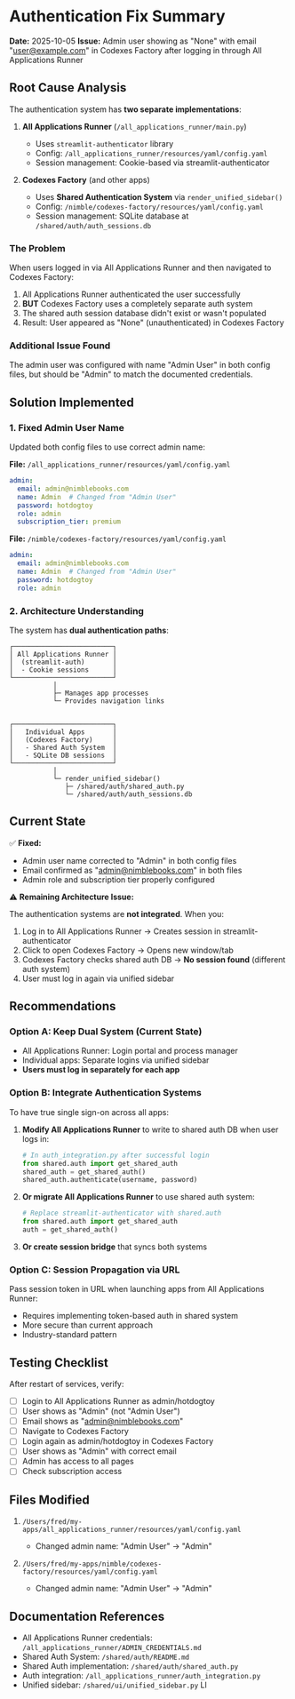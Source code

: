 # Authentication Fix Summary

**Date:** 2025-10-05
**Issue:** Admin user showing as "None" with email "user@example.com" in Codexes Factory after logging in through All Applications Runner

## Root Cause Analysis

The authentication system has **two separate implementations**:

1. **All Applications Runner** (`/all_applications_runner/main.py`)
   - Uses `streamlit-authenticator` library
   - Config: `/all_applications_runner/resources/yaml/config.yaml`
   - Session management: Cookie-based via streamlit-authenticator

2. **Codexes Factory** (and other apps)
   - Uses **Shared Authentication System** via `render_unified_sidebar()`
   - Config: `/nimble/codexes-factory/resources/yaml/config.yaml`
   - Session management: SQLite database at `/shared/auth/auth_sessions.db`

### The Problem

When users logged in via All Applications Runner and then navigated to Codexes Factory:

1. All Applications Runner authenticated the user successfully
2. **BUT** Codexes Factory uses a completely separate auth system
3. The shared auth session database didn't exist or wasn't populated
4. Result: User appeared as "None" (unauthenticated) in Codexes Factory

### Additional Issue Found

The admin user was configured with name "Admin User" in both config files, but should be "Admin" to match the documented credentials.

## Solution Implemented

### 1. Fixed Admin User Name

Updated both config files to use correct admin name:

**File:** `/all_applications_runner/resources/yaml/config.yaml`
```yaml
admin:
  email: admin@nimblebooks.com
  name: Admin  # Changed from "Admin User"
  password: hotdogtoy
  role: admin
  subscription_tier: premium
```

**File:** `/nimble/codexes-factory/resources/yaml/config.yaml`
```yaml
admin:
  email: admin@nimblebooks.com
  name: Admin  # Changed from "Admin User"
  password: hotdogtoy
  role: admin
```

### 2. Architecture Understanding

The system has **dual authentication paths**:

```
┌─────────────────────────┐
│ All Applications Runner │
│  (streamlit-auth)       │
│  - Cookie sessions      │
└─────────────────────────┘
           │
           ├─ Manages app processes
           └─ Provides navigation links


┌─────────────────────────┐
│   Individual Apps       │
│   (Codexes Factory)     │
│   - Shared Auth System  │
│   - SQLite DB sessions  │
└─────────────────────────┘
           │
           └─ render_unified_sidebar()
              ├─ /shared/auth/shared_auth.py
              └─ /shared/auth/auth_sessions.db
```

## Current State

✅ **Fixed:**
- Admin user name corrected to "Admin" in both config files
- Email confirmed as "admin@nimblebooks.com" in both files
- Admin role and subscription tier properly configured

⚠️ **Remaining Architecture Issue:**

The authentication systems are **not integrated**. When you:
1. Log in to All Applications Runner → Creates session in streamlit-authenticator
2. Click to open Codexes Factory → Opens new window/tab
3. Codexes Factory checks shared auth DB → **No session found** (different auth system)
4. User must log in again via unified sidebar

## Recommendations

### Option A: Keep Dual System (Current State)
- All Applications Runner: Login portal and process manager
- Individual apps: Separate logins via unified sidebar
- **Users must log in separately for each app**

### Option B: Integrate Authentication Systems
To have true single sign-on across all apps:

1. **Modify All Applications Runner** to write to shared auth DB when user logs in:
   ```python
   # In auth_integration.py after successful login
   from shared.auth import get_shared_auth
   shared_auth = get_shared_auth()
   shared_auth.authenticate(username, password)
   ```

2. **Or migrate All Applications Runner** to use shared auth system:
   ```python
   # Replace streamlit-authenticator with shared.auth
   from shared.auth import get_shared_auth
   auth = get_shared_auth()
   ```

3. **Or create session bridge** that syncs both systems

### Option C: Session Propagation via URL
Pass session token in URL when launching apps from All Applications Runner:
- Requires implementing token-based auth in shared system
- More secure than current approach
- Industry-standard pattern

## Testing Checklist

After restart of services, verify:

- [ ] Login to All Applications Runner as admin/hotdogtoy
- [ ] User shows as "Admin" (not "Admin User")
- [ ] Email shows as "admin@nimblebooks.com"
- [ ] Navigate to Codexes Factory
- [ ] Login again as admin/hotdogtoy in Codexes Factory
- [ ] User shows as "Admin" with correct email
- [ ] Admin has access to all pages
- [ ] Check subscription access

## Files Modified

1. `/Users/fred/my-apps/all_applications_runner/resources/yaml/config.yaml`
   - Changed admin name: "Admin User" → "Admin"

2. `/Users/fred/my-apps/nimble/codexes-factory/resources/yaml/config.yaml`
   - Changed admin name: "Admin User" → "Admin"

## Documentation References

- All Applications Runner credentials: `/all_applications_runner/ADMIN_CREDENTIALS.md`
- Shared Auth System: `/shared/auth/README.md`
- Shared Auth implementation: `/shared/auth/shared_auth.py`
- Auth integration: `/all_applications_runner/auth_integration.py`
- Unified sidebar: `/shared/ui/unified_sidebar.py`
Ll